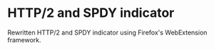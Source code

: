 # HTTP/2 and SPDY indicator

Rewritten HTTP/2 and SPDY indicator using Firefox's WebExtension framework.
